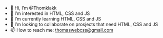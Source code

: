 - 👋 Hi, I’m @Thomklakk
- 👀 I’m interested in HTML, CSS and JS
- 🌱 I’m currently learning HTML, CSS and JS
- 💞️ I’m looking to collaborate on prosjects that need HTML, CSS and JS
- 📫 How to reach me: thomaswebcss@gmail.com

<!---
Thomklakk/Thomklakk is a ✨ special ✨ repository because its `README.md` (this file) appears on your GitHub profile.
You can click the Preview link to take a look at your changes.
--->
